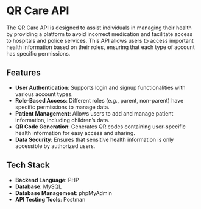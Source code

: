 # QR Care API

The QR Care API is designed to assist individuals in managing their health by providing a platform to avoid incorrect medication and facilitate access to hospitals and police services. This API allows users to access important health information based on their roles, ensuring that each type of account has specific permissions. 

## Features

- **User Authentication**: Supports login and signup functionalities with various account types.
- **Role-Based Access**: Different roles (e.g., parent, non-parent) have specific permissions to manage data.
- **Patient Management**: Allows users to add and manage patient information, including children’s data.
- **QR Code Generation**: Generates QR codes containing user-specific health information for easy access and sharing.
- **Data Security**: Ensures that sensitive health information is only accessible by authorized users.

## Tech Stack

- **Backend Language**: PHP
- **Database**: MySQL
- **Database Management**: phpMyAdmin
- **API Testing Tools**: Postman
